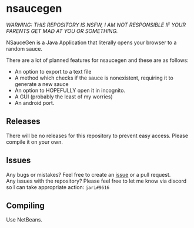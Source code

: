 # nsaucegen
*WARNING: THIS REPOSITORY IS NSFW, I AM NOT RESPONSIBLE IF YOUR PARENTS GET MAD AT YOU OR SOMETHING.*

NSauceGen is a Java Application that literally opens your browser to a random sauce.

There are a lot of planned features for nsaucegen and these are as follows:
- An option to export to a text file
- A method which checks if the sauce is nonexistent, requiring it to generate a new sauce
- An option to HOPEFULLY open it in incognito.
- A GUI (probably the least of my worries)
- An android port.

## Releases
There will be no releases for this repository to prevent easy access. Please compile it on your own.

## Issues
Any bugs or mistakes? Feel free to create an [issue](https://github.com/tanyufukazawa/nsaucegen/issues/new) or a pull request.  
Any issues with the repository? Please feel free to let me know via discord so I can take appropriate action: `jari#9616`

## Compiling
Use NetBeans.
